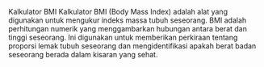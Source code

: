 Kalkulator BMI
Kalkulator BMI (Body Mass Index) adalah alat yang digunakan untuk mengukur indeks massa tubuh seseorang. 
BMI adalah perhitungan numerik yang menggambarkan hubungan antara berat dan tinggi seseorang. 
Ini digunakan untuk memberikan perkiraan tentang proporsi lemak tubuh seseorang dan mengidentifikasi apakah berat badan seseorang berada dalam kisaran yang sehat.
